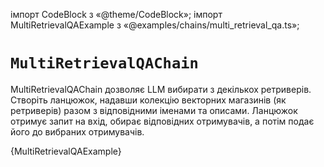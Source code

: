 імпорт CodeBlock з «@theme/CodeBlock»; імпорт MultiRetrievalQAExample з «@examples/chains/multi_retrieval_qa.ts»;

#  `MultiRetrievalQAChain`

MultiRetrievalQAChain дозволяє LLM вибирати з декількох ретриверів. Створіть ланцюжок, надавши колекцію векторних магазинів (як ретриверів) разом з відповідними іменами та описами. Ланцюжок отримує запит на вхід, обирає відповідних отримувачів, а потім подає його до вибраних отримувачів.

<CodeBlock language="typescript">{MultiRetrievalQAExample}</CodeBlock>
